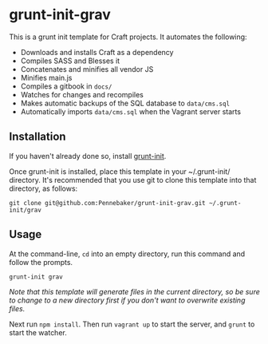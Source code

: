 grunt-init-grav
================

This is a grunt init template for Craft projects. It automates the following:

* Downloads and installs Craft as a dependency
* Compiles SASS and Blesses it
* Concatenates and minifies all vendor JS
* Minifies main.js
* Compiles a gitbook in `docs/`
* Watches for changes and recompiles
* Makes automatic backups of the SQL database to `data/cms.sql`
* Automatically imports `data/cms.sql` when the Vagrant server starts

Installation
------------
If you haven't already done so, install [grunt-init](http://gruntjs.com/project-scaffolding).

Once grunt-init is installed, place this template in your ~/.grunt-init/ directory. It's recommended that you use git to clone this template into that directory, as follows:

	git clone git@github.com:Pennebaker/grunt-init-grav.git ~/.grunt-init/grav

Usage
-----
At the command-line, `cd` into an empty directory, run this command and follow the prompts.

	grunt-init grav

_Note that this template will generate files in the current directory, so be sure to change to a new directory first if you don't want to overwrite existing files._

Next run `npm install`. Then run `vagrant up` to start the server, and `grunt` to start the watcher.
